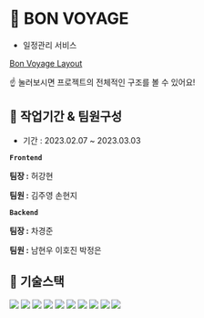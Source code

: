 # 🚞 BON VOYAGE

* 일정관리 서비스 


[Bon Voyage Layout](https://www.figma.com/file/YFKGhz0okIx69jiwmyTUZa/%EC%97%AC%ED%96%89-%ED%94%8C%EB%9E%98%EB%84%88?node-id=0%3A1&t=AYThgrtD6XP3Dfdi-1) 

☝ 눌러보시면 프로젝트의 전체적인 구조를 볼 수 있어요!


## 📅 작업기간 & 팀원구성

* 기간 : 2023.02.07 ~ 2023.03.03

**`Frontend`**

**팀장 :** 허강현

**팀원 :** 김주영 손현지

**`Backend`**

**팀장 :** 차경준

**팀원 :** 남현우 이호진 박정은

## 🔨 기술스택

<div>
	<img src="https://img.shields.io/badge/Visual Studio Code-007ACC?style=flat&logo=Visual Studio Code&logoColor=white" />
	<img src="https://img.shields.io/badge/GitHub-181717?style=flat&logo=GitHub&logoColor=white" />
	
   <img src="https://img.shields.io/badge/React-61DAFB?style=flat&logo=React&logoColor=white" />
	<img src="https://img.shields.io/badge/React Hook Form-EC5990?style=flat&logo=React Hook Form&logoColor=white" />
	<img src="https://img.shields.io/badge/Slack-4A154B?style=flat&logo=Slack&logoColor=white" />
   	<img src="https://img.shields.io/badge/Notion-000000?style=flat&logo=Notion&logoColor=white" />
	<img src="https://img.shields.io/badge/Kakao Map API-FFCD00?style=flat&logo=Kakao&logoColor=white" />
   <img src="https://img.shields.io/badge/Sourcetree-0052CC?style=flat&logo=Sourcetree&logoColor=white" />
   <img src="https://img.shields.io/badge/Tailwind CSS-06B6D4?style=flat&logo=Tailwind CSS&logoColor=white" />
	<img src="https://img.shields.io/badge/styled-components-DB7093?style=flat&logo=styledcomponents&logoColor=white" />
   
   
</div>
